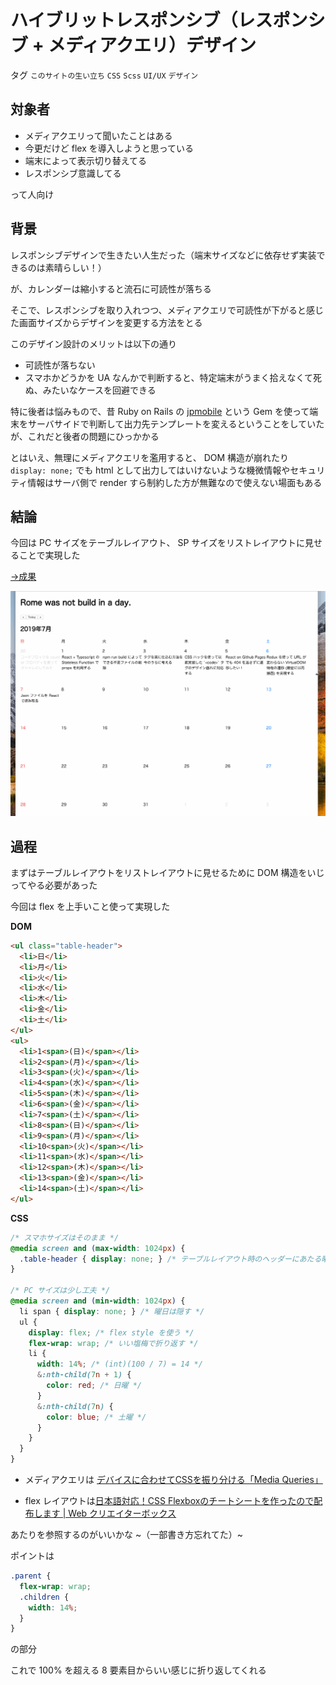 # ハイブリットレスポンシブ（レスポンシブ + メディアクエリ）デザイン

タグ `このサイトの生い立ち` `CSS` `Scss` `UI/UX` `デザイン`

## 対象者

* メディアクエリって聞いたことはある
* 今更だけど flex を導入しようと思っている
* 端末によって表示切り替えてる
* レスポンシブ意識してる

って人向け

## 背景

レスポンシブデザインで生きたい人生だった（端末サイズなどに依存せず実装できるのは素晴らしい！）

が、カレンダーは縮小すると流石に可読性が落ちる

 

そこで、レスポンシブを取り入れつつ、メディアクエリで可読性が下がると感じた画面サイズからデザインを変更する方法をとる

このデザイン設計のメリットは以下の通り

* 可読性が落ちない
* スマホかどうかを UA なんかで判断すると、特定端末がうまく拾えなくて死ぬ、みたいなケースを回避できる

特に後者は悩みもので、昔 Ruby on Rails の [jpmobile](https://github.com/jpmobile/jpmobile) という Gem を使って端末をサーバサイドで判断して出力先テンプレートを変えるということをしていたが、これだと後者の問題にひっかかる

 

とはいえ、無理にメディアクエリを濫用すると、 DOM 構造が崩れたり `display: none;` でも html として出力してはいけないような機微情報やセキュリティ情報はサーバ側で render すら制約した方が無難なので使えない場面もある

## 結論

今回は PC サイズをテーブルレイアウト、 SP サイズをリストレイアウトに見せることで実現した

 

[→成果](https://github.com/shimomuh/shimomuh.github.io/commit/842e8a628fc405d61bd6f2a6f7ee97098e8c95a7)

![](/static/diary/2019-07-08/responsive-plus-media-query.gif)

## 過程

まずはテーブルレイアウトをリストレイアウトに見せるために DOM 構造をいじってやる必要があった

今回は flex を上手いこと使って実現した

 

**DOM**

```html
<ul class="table-header">
  <li>日</li>
  <li>月</li>
  <li>火</li>
  <li>水</li>
  <li>木</li>
  <li>金</li>
  <li>土</li>
</ul>
<ul>
  <li>1<span>(日)</span></li>
  <li>2<span>(月)</span></li>
  <li>3<span>(火)</span></li>
  <li>4<span>(水)</span></li>
  <li>5<span>(木)</span></li>
  <li>6<span>(金)</span></li>
  <li>7<span>(土)</span></li>
  <li>8<span>(日)</span></li>
  <li>9<span>(月)</span></li>
  <li>10<span>(火)</span></li>
  <li>11<span>(水)</span></li>
  <li>12<span>(木)</span></li>
  <li>13<span>(金)</span></li>
  <li>14<span>(土)</span></li>
</ul>
```

**CSS**

```css
/* スマホサイズはそのまま */
@media screen and (max-width: 1024px) {
  .table-header { display: none; } /* テーブルレイアウト時のヘッダーにあたる曜日は隠す */
}

/* PC サイズは少し工夫 */
@media screen and (min-width: 1024px) {
  li span { display: none; } /* 曜日は隠す */
  ul {
    display: flex; /* flex style を使う */
    flex-wrap: wrap; /* いい塩梅で折り返す */
    li {
      width: 14%; /* (int)(100 / 7) = 14 */
      &:nth-child(7n + 1) {
        color: red; /* 日曜 */
      }
      &:nth-child(7n) {
        color: blue; /* 土曜 */
      }
    }
  }
}
```

* メディアクエリは [デバイスに合わせてCSSを振り分ける「Media Queries」](https://dev.classmethod.jp/smartphone/device-media-queries/)

* flex レイアウトは[日本語対応！CSS Flexboxのチートシートを作ったので配布します | Web クリエイターボックス](https://www.webcreatorbox.com/tech/css-flexbox-cheat-sheet)

あたりを参照するのがいいかな ~（一部書き方忘れてた）~

ポイントは

```css
.parent {
  flex-wrap: wrap;
  .children {
    width: 14%;
  }
}
```

の部分

これで 100% を超える 8 要素目からいい感じに折り返してくれる
